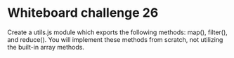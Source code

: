 # Whiteboard challenge 26

Create a utils.js module which exports the following methods: map(), filter(), and reduce(). You will implement these methods from scratch, not utilizing the built-in array methods.
